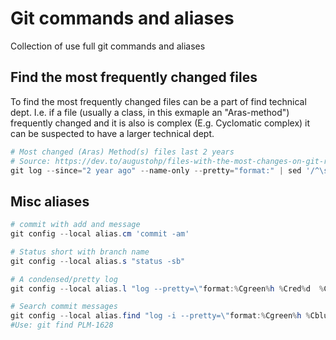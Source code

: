 # Git commands and aliases
Collection of use full git commands and aliases

## Find the most frequently changed files
To find the most frequently changed files can be a part of find technical dept.
I.e. if a file (usually a class, in this exmaple an "Aras-method") frequently changed
and it is also is complex (E.g. Cyclomatic complex) it can be suspected to have a larger technical dept.

``` powershell
# Most changed (Aras) Method(s) files last 2 years
# Source: https://dev.to/augustohp/files-with-the-most-changes-on-git-repository-46l1
git log --since="2 year ago" --name-only --pretty="format:" | sed '/^\s*$/'d | sort | uniq -c | sort -r | grep Method | head -n 20
```

## Misc aliases 

``` powershell
# commit with add and message
git config --local alias.cm 'commit -am'

# Status short with branch name
git config --local alias.s "status -sb"

# A condensed/pretty log
git config --local alias.l "log --pretty=\"format:%Cgreen%h %Cred%d  %Cblue%cr %Creset%s %Cblue%an\""

# Search commit messages
git config --local alias.find "log -i --pretty=\"format:%Cgreen%h %Cblue%s %Cred%an\" --name-status --grep"
#Use: git find PLM-1628
```
